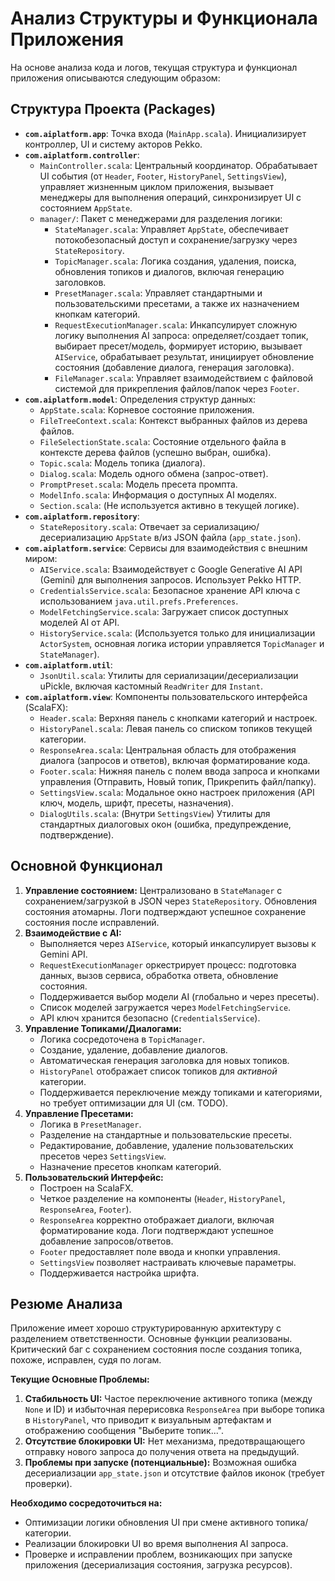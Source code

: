 # Анализ Структуры и Функционала Приложения

На основе анализа кода и логов, текущая структура и функционал приложения описываются следующим образом:

## Структура Проекта (Packages)

* **`com.aiplatform.app`**: Точка входа (`MainApp.scala`). Инициализирует контроллер, UI и систему акторов Pekko.
* **`com.aiplatform.controller`**:
    * `MainController.scala`: Центральный координатор. Обрабатывает UI события (от `Header`, `Footer`, `HistoryPanel`, `SettingsView`), управляет жизненным циклом приложения, вызывает менеджеры для выполнения операций, синхронизирует UI с состоянием `AppState`.
    * `manager/`: Пакет с менеджерами для разделения логики:
        * `StateManager.scala`: Управляет `AppState`, обеспечивает потокобезопасный доступ и сохранение/загрузку через `StateRepository`.
        * `TopicManager.scala`: Логика создания, удаления, поиска, обновления топиков и диалогов, включая генерацию заголовков.
        * `PresetManager.scala`: Управляет стандартными и пользовательскими пресетами, а также их назначением кнопкам категорий.
        * `RequestExecutionManager.scala`: Инкапсулирует сложную логику выполнения AI запроса: определяет/создает топик, выбирает пресет/модель, формирует историю, вызывает `AIService`, обрабатывает результат, инициирует обновление состояния (добавление диалога, генерация заголовка).
        * `FileManager.scala`: Управляет взаимодействием с файловой системой для прикрепления файлов/папок через `Footer`.
* **`com.aiplatform.model`**: Определения структур данных:
    * `AppState.scala`: Корневое состояние приложения.
    * `FileTreeContext.scala`: Контекст выбранных файлов из дерева файлов.
    * `FileSelectionState.scala`: Состояние отдельного файла в контексте дерева файлов (успешно выбран, ошибка).
    * `Topic.scala`: Модель топика (диалога).
    * `Dialog.scala`: Модель одного обмена (запрос-ответ).
    * `PromptPreset.scala`: Модель пресета промпта.
    * `ModelInfo.scala`: Информация о доступных AI моделях.
    * `Section.scala`: (Не используется активно в текущей логике).
* **`com.aiplatform.repository`**:
    * `StateRepository.scala`: Отвечает за сериализацию/десериализацию `AppState` в/из JSON файла (`app_state.json`).
* **`com.aiplatform.service`**: Сервисы для взаимодействия с внешним миром:
    * `AIService.scala`: Взаимодействует с Google Generative AI API (Gemini) для выполнения запросов. Использует Pekko HTTP.
    * `CredentialsService.scala`: Безопасное хранение API ключа с использованием `java.util.prefs.Preferences`.
    * `ModelFetchingService.scala`: Загружает список доступных моделей AI от API.
    * `HistoryService.scala`: (Используется только для инициализации `ActorSystem`, основная логика истории управляется `TopicManager` и `StateManager`).
* **`com.aiplatform.util`**:
    * `JsonUtil.scala`: Утилиты для сериализации/десериализации uPickle, включая кастомный `ReadWriter` для `Instant`.
* **`com.aiplatform.view`**: Компоненты пользовательского интерфейса (ScalaFX):
    * `Header.scala`: Верхняя панель с кнопками категорий и настроек.
    * `HistoryPanel.scala`: Левая панель со списком топиков текущей категории.
    * `ResponseArea.scala`: Центральная область для отображения диалога (запросов и ответов), включая форматирование кода.
    * `Footer.scala`: Нижняя панель с полем ввода запроса и кнопками управления (Отправить, Новый топик, Прикрепить файл/папку).
    * `SettingsView.scala`: Модальное окно настроек приложения (API ключ, модель, шрифт, пресеты, назначения).
    * `DialogUtils.scala`: (Внутри `SettingsView`) Утилиты для стандартных диалоговых окон (ошибка, предупреждение, подтверждение).

## Основной Функционал

1.  **Управление состоянием:** Централизовано в `StateManager` с сохранением/загрузкой в JSON через `StateRepository`. Обновления состояния атомарны. Логи подтверждают успешное сохранение состояния после исправлений.
2.  **Взаимодействие с AI:**
    * Выполняется через `AIService`, который инкапсулирует вызовы к Gemini API.
    * `RequestExecutionManager` оркестрирует процесс: подготовка данных, вызов сервиса, обработка ответа, обновление состояния.
    * Поддерживается выбор модели AI (глобально и через пресеты).
    * Список моделей загружается через `ModelFetchingService`.
    * API ключ хранится безопасно (`CredentialsService`).
3.  **Управление Топиками/Диалогами:**
    * Логика сосредоточена в `TopicManager`.
    * Создание, удаление, добавление диалогов.
    * Автоматическая генерация заголовка для новых топиков.
    * `HistoryPanel` отображает список топиков для *активной* категории.
    * Поддерживается переключение между топиками и категориями, но требует оптимизации для UI (см. TODO).
4.  **Управление Пресетами:**
    * Логика в `PresetManager`.
    * Разделение на стандартные и пользовательские пресеты.
    * Редактирование, добавление, удаление пользовательских пресетов через `SettingsView`.
    * Назначение пресетов кнопкам категорий.
5.  **Пользовательский Интерфейс:**
    * Построен на ScalaFX.
    * Четкое разделение на компоненты (`Header`, `HistoryPanel`, `ResponseArea`, `Footer`).
    * `ResponseArea` корректно отображает диалоги, включая форматирование кода. Логи подтверждают успешное добавление запросов/ответов.
    * `Footer` предоставляет поле ввода и кнопки управления.
    * `SettingsView` позволяет настраивать ключевые параметры.
    * Поддерживается настройка шрифта.

## Резюме Анализа

Приложение имеет хорошо структурированную архитектуру с разделением ответственности. Основные функции реализованы. Критический баг с сохранением состояния после создания топика, похоже, исправлен, судя по логам.

**Текущие Основные Проблемы:**

1.  **Стабильность UI:** Частое переключение активного топика (между `None` и ID) и избыточная перерисовка `ResponseArea` при выборе топика в `HistoryPanel`, что приводит к визуальным артефактам и отображению сообщения "Выберите топик...".
2.  **Отсутствие блокировки UI:** Нет механизма, предотвращающего отправку нового запроса до получения ответа на предыдущий.
3.  **Проблемы при запуске (потенциальные):** Возможная ошибка десериализации `app_state.json` и отсутствие файлов иконок (требует проверки).

**Необходимо сосредоточиться на:**

* Оптимизации логики обновления UI при смене активного топика/категории.
* Реализации блокировки UI во время выполнения AI запроса.
* Проверке и исправлении проблем, возникающих при запуске приложения (десериализация состояния, загрузка ресурсов).